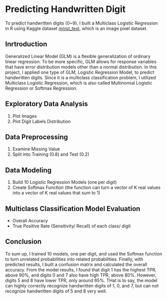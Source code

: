 # Predicting Handwritten Digit
To predict handwritten digits (0~9), I built a Multiclass Logistic Regression in R using Kaggle dataset [mnist_test](https://www.kaggle.com/oddrationale/mnist-in-csv), which is an image pixel dataset.
## Inrtroduction
Generalized Linear Model (GLM) is a flexible generalization of ordinary linear regression. To be more specific, GLM allows for response variables that have error distribution models other than a normal distribution. In this project, I applied one type of GLM, Logistic Regression Model, to predict handwritten digits. Since it is a multiclass classification problem, I utilized Multiclass Logistic Regression, which is also called Multinomial Logistic Regression or Softmax Regression.
## Exploratory Data Analysis
1. Plot Images
2. Plot Digit Labels Distribution
## Data Preprocessing
1. Examine Missing Value
2. Split into Training (0.8) and Test (0.2)
## Data Modeling
1. Build 10 Logistic Regression Models (one per digit)
2. Create Softmax Function (the function can turn a vector of K real values into a vector of K real values that sum to 1)
## Multiclass Classification Model Evaluation
   - Overall Accuracy
   - True Positive Rate (Sensitivity/ Recall) of each class/ digit
## Conclusion
To sum up, I trained 10 models, one per digit, and used the Softmax function to turn unrelated probabilities into related probabilities. Finally, with predicted results, I built a confusion matrix and calculated the overall accuracy. From the model results, I found that digit 1 has the highest TPR, above 90%, and digits 0 and 7 also have high TPR, above 80%. However, digits 5 and 8 have lower TPR, only around 65%. THat is to say, the model can highly correctly recognize handwritten digits of 1, 0, and 7, but can not recognize handwritten digits of 5 and 8 very well.

